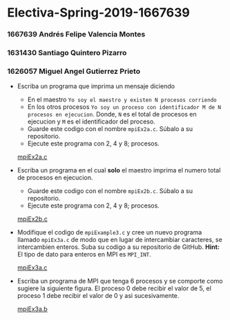 # Electiva-Spring-2019-1667639

### 1667639 Andrés Felipe Valencia Montes
### 1631430 Santiago Quintero Pizarro
### 1626057 Miguel Angel Gutierrez Prieto

* Escriba un programa que imprima un mensaje diciendo
	* En el maestro `Yo soy el maestro y existen N procesos corriendo`
	* En los otros procesos `Yo soy un proceso con identificador M de N procesos en ejecucion`. Donde, `N` es el total de procesos en ejecucion y `M` es el identificador del proceso.
	* Guarde este codigo con el nombre `mpiEx2a.c`. Súbalo a su repositorio.
	* Ejecute este programa con 2, 4 y 8; procesos.
    
    [mpiEx2a.c](https://github.com/Afelipe1599/Electiva-Spring-2019-1667639/blob/master/mpiEx2a.c)

* Escriba un programa en el cual **solo** el maestro imprima el numero total de procesos en ejecucion.
	* Guarde este codigo con el nombre `mpiEx2b.c`. Súbalo a su repositorio.
	* Ejecute este programa con 2, 4 y 8; procesos.
    
    [mpiEx2b.c](https://github.com/Afelipe1599/Electiva-Spring-2019-1667639/blob/master/mpiEx2b.c)
    
* Modifique el codigo de `mpiExample3.c` y cree un nuevo programa llamado `mpiEx3a.c` de modo que en lugar de intercambiar caracteres, se intercambien enteros. Suba su codigo a su repositorio de GitHub. 
**Hint:** El tipo de dato para enteros en MPI es `MPI_INT`.

	[mpiEx3a.c](https://github.com/Afelipe1599/Electiva-Spring-2019-1667639/blob/master/mpiEx3a.c)
    
*  Escriba un programa de MPI que tenga 6 procesos y se comporte como sugiere la siguiente figura. El proceso 0 debe recibir el valor de 5, el proceso 1 debe recibir el valor de 0 y asi sucesivamente.

	[mpiEx3a.b](https://github.com/Afelipe1599/Electiva-Spring-2019-1667639/blob/master/mpiEx3b.c)
